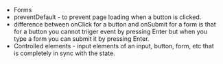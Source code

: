-   Forms
-   preventDefault - to prevent page loading when a button is clicked.
-   difference between onClick for a button and onSubmit for a form is that for a button you cannot triiger event by pressing Enter but when you type a form you can submit it by pressing Enter.
-   Controlled elements - input elements of an input, button, form, etc that is completely in sync with the state.
